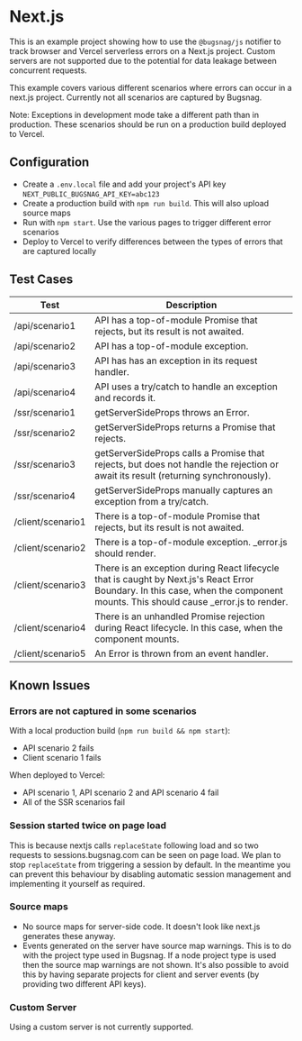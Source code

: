 # Next.js

This is an example project showing how to use the `@bugsnag/js` notifier to track browser and Vercel serverless errors on a Next.js project. Custom servers are not supported due to the potential for data leakage between concurrent requests.

This example covers various different scenarios where errors can occur in a next.js project. Currently not all scenarios are captured by Bugsnag.

Note: Exceptions in development mode take a different path than in production. These scenarios should be run on a production build deployed to Vercel.

## Configuration

- Create a `.env.local` file and add your project's API key `NEXT_PUBLIC_BUGSNAG_API_KEY=abc123`
- Create a production build with `npm run build`. This will also upload source maps
- Run with `npm start`. Use the various pages to trigger different error scenarios
- Deploy to Vercel to verify differences between the types of errors that are captured locally

## Test Cases

| Test          | Description                                                                                                                                                                    |
|---------------|--------------------------------------------------------------------------------------------------------------------------------------------------------------------------------|
| /api/scenario1    | API has a top-of-module Promise that rejects, but its result is not awaited.                                                                                                   |
| /api/scenario2    | API has a top-of-module exception.                                                                                                                                             |
| /api/scenario3    | API has has an exception in its request handler.                                                                                                                               |
| /api/scenario4    | API uses a try/catch to handle an exception and records it.                                                                                                                    |
| /ssr/scenario1    | getServerSideProps throws an Error.                                                                                                                                            |
| /ssr/scenario2    | getServerSideProps returns a Promise that rejects.                                                                                                                             |
| /ssr/scenario3    | getServerSideProps calls a Promise that rejects, but does not handle the rejection or await its result (returning synchronously).                                              |
| /ssr/scenario4    | getServerSideProps manually captures an exception from a try/catch.                                                                                                            |
| /client/scenario1 | There is a top-of-module Promise that rejects, but its result is not awaited.                                                                                                  |
| /client/scenario2 | There is a top-of-module exception. _error.js should render.                                                                                                                   |
| /client/scenario3 | There is an exception during React lifecycle that is caught by Next.js's React Error Boundary. In this case, when the component mounts. This should cause _error.js to render. |
| /client/scenario4 | There is an unhandled Promise rejection during React lifecycle. In this case, when the component mounts.                                                                       |
| /client/scenario5 | An Error is thrown from an event handler.                                                                                                                                      |

## Known Issues

### Errors are not captured in some scenarios

With a local production build (`npm run build && npm start`):
- API scenario 2 fails
- Client scenario 1 fails

When deployed to Vercel:
- API scenario 1, API scenario 2 and API scenario 4 fail
- All of the SSR scenarios fail

### Session started twice on page load

This is because nextjs calls `replaceState` following load and so two requests to sessions.bugsnag.com can be seen on page load. We plan to stop `replaceState` from triggering a session by default. In the meantime you can prevent this behaviour by disabling automatic session management and implementing it yourself as required.

### Source maps

- No source maps for server-side code. It doesn't look like next.js generates these anyway.
- Events generated on the server have source map warnings. This is to do with the project type used in Bugsnag. If a node project type is used then the source map warnings are not shown. It's also possible to avoid this by having separate projects for client and server events (by providing two different API keys).

### Custom Server

Using a custom server is not currently supported.